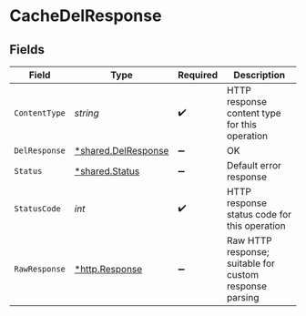 # CacheDelResponse


## Fields

| Field                                                     | Type                                                      | Required                                                  | Description                                               |
| --------------------------------------------------------- | --------------------------------------------------------- | --------------------------------------------------------- | --------------------------------------------------------- |
| `ContentType`                                             | *string*                                                  | :heavy_check_mark:                                        | HTTP response content type for this operation             |
| `DelResponse`                                             | [*shared.DelResponse](../../models/shared/delresponse.md) | :heavy_minus_sign:                                        | OK                                                        |
| `Status`                                                  | [*shared.Status](../../models/shared/status.md)           | :heavy_minus_sign:                                        | Default error response                                    |
| `StatusCode`                                              | *int*                                                     | :heavy_check_mark:                                        | HTTP response status code for this operation              |
| `RawResponse`                                             | [*http.Response](https://pkg.go.dev/net/http#Response)    | :heavy_minus_sign:                                        | Raw HTTP response; suitable for custom response parsing   |